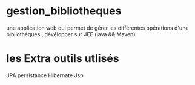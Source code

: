 # gestion_bibliotheques
une application web qui permet de gérer les différentes opérations d'une bibliothéques , dévélopper sur JEE (java &amp;&amp; Maven)

# les Extra outils utlisés 
  JPA persistance
  Hibernate 
  Jsp 

